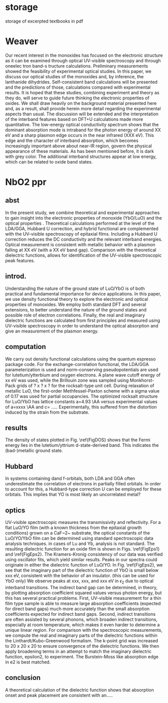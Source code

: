 # storage
storage of excerpted textbooks in pdf

# Weaver

Our recent interest in the monoxides has focused on the electronic structure as it can be examined through optical UV-visible spectroscopy and through oneelec tron band-s tructure calculations. Preliminary measurements showed the feasibility of experimental optical studies. In this paper, we discuss our optical studies of the monoxides and, by inference, the lanthanide dihydrides. Self-consistent band calculations will be presented and the predictions of those, calculations compared with experimental results. It is hoped that these studies, combining experiment and theory as they do, will serve to guide future thinking the electronic properties of oxides. We shall draw heavily on the background material presented here and, as a result, shall provide herein more detail regarding the experimental aspects than usual.   The discussion will be extended and the interpretation of the interband features based on DFT+U  calculations made more quantitative. The low-energy optical conductivity spectrum shows that the dominant absorption mode is intraband for the photon energy of around XX eV and a sharp plasmon edge occurs in the near infrared (XXX eV). This edge and the character of interband absorption, which becomes increasingly important above about near-IR region, govern the physical appearance of these materials. As has been mentioned before, it is dark with grey color. The additional interband structures appear at low energy, which can be related to oxide band states. 

# NbO2 ppr

## abst

In the present study, we combine theoretical and experimental approaches to gain insight into the electronic properties of monoxide (YbO/LuO) and the optical properties . Theoretical calculations performed at the level of the LDA/GGA, Hubbard U correction, and hybrid functional are complemented with the UV-visible spectroscopy of epitaxial films. Including a Hubbard U correction reduces the DC conductivity and the relevant interband energies.  Optical measurement is consistent with metallic behavior with a plasmon falling at XX eV (with a XX eV band gap). Comparison with the theoretical dielectric functions,  allows for identification of the UV-visible spectroscopic peak features.

## introd.

Understanding the nature of the ground state of LuO/YbO is of both practical and fundamental importance for device applications.  In this paper, we use density functional theory to explore the electronic and optical properties of monoxides. We employ both standard DFT and several extensions, to better understand the nature of the ground states and possible role of electron correlations. Finally, the real and imaginary dielectric functions are calculated from first principles and measured using UV-visible spectroscopy in order to understand the optical absorption and give an measurement of the plasmon energy.

## computation

We carry out density functional calculations using the quantum espresso package code. For the exchange-correlation functional, the LDA/GGA parameterization is used and norm-conserving pseudopotentials are used for lutetium/ytterbium and oxygen electrons. A plane wave cutoff energy of xx eV was used, while the Brillouin zone was sampled using Monkhorst-Pack grids of ? x ? x ? for the rocksalt-type unit cell. During relaxation of metallic LuO, the first-order Methfessel-Paxton scheme with a sigma value of 0.17 was used for partial occupancies. The optimized rocksalt structure for LuO/YbO has lattice constants a=4.93 \AA versus experimental values of a=xxxx \AA and c= ..... Experimentally, this suffered from the distortion induced by the strain from the substrate. 

## results

The density of states plotted in Fig. \ref{FigDOS} shows that the Fermi energy lies in the lutetium/yttrium d-state-derived band. This indicates the (bad-)metallic ground state.

## Hubbard

In systems containing dand f-orbitals, both LDA and GGA often underestimate the correlation of electrons in partially filled orbitals. In order to account for this, a Hubbard-type correction *U* can be employed for these orbitals. This implies that  YO is most likely an uncorrelated metal? 

## optics

UV-visible spectroscopic measures the transmissivity and reflectivity. For a flat LuO/YO film (with a known thickness from the epitaxial growth conditions) grown on a CaF~2~ substrate, the optical constants of the LuO/YO/YbO film can be determined using standard spectroscopic data analysis techniques. in cases of Lu and Yb, analysis is not standard. The resulting dielectric function for an oxide film is shown in Figs. \ref{FigEps1} and \ref{FigEps2}. The Kramers-Kronig consistency of our data was verified using oscillator fits, which yield similar results. Peaks in our spectra could originate in either the dielectric function of LuO/YO. In Fig. \ref{FigEps2}, we see that the imaginary part of the dielectric function of YbO is small below xxx eV, consistent with the behavior of an insulator.  (this can be used for YbO only) We observe peaks at xxx, xxx, and xxx eV in $\epsilon_2$ due to optical interband transitions. The indirect band gap can be determined, in theory, by plotting absorption coefficient squared values versus photon energy, but this has several practical problems. First, UV-visible measurement for a thin film type sample is able to measure large absorption coefficients (expected for direct band gaps) much more accurately than the small absorption coefficients expected for indirect band gaps. Second, indirect transitions are often assisted by several phonons, which broaden indirect transitions, especially at room temperature, which makes it even harder to determine a unique linear region. For comparison with the spectroscopic measurements, we compute the real and imaginary parts of the dielectric functions within the Linthardt/Kubo-Greenwood formalism. The k-point grid was increased to 20 x 20 x 20 to ensure convergence of the dielectric functions. We then apply  broadening terms in an attempt to match the imaginary dielectric function, epsilon2, to experiment. The Burstein-Moss like absorption edge in e2 is best matched. 

## conclusion

A theoretical calculation of the dielectric function shows that absorption onset and peak placement are consistent with an.....
